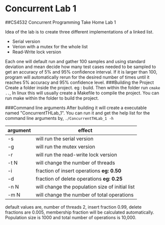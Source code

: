 # Concurrent Lab 1
##CS4532 Concurrent Programming Take Home Lab 1

Idea of the lab is to create three different implementations of a linked list. 
+ Serial version
+ Verion with a mutex for the whole list
+ Read-Write lock version

Each one will default run and gather 100 samples and using standard deviation and mean decide how many
test cases needed to be sampled to get an accuracy of 5% and 95% confidence interval. If it is
larger than 100, program will automatically rerun for the desired number of times until it reaches 5% accuracy and 95% confidence level.
###Building the Project
Create a folder inside the project. eg : build. Then within the folder
run `cmake ..`, In linux this will usually create a Makefile to compile the project. 
You can run make within the folder to build the project.

###Command line arguments
After building it will create a executable named "ConcurrentTHLab_1".
You can run it and get the help list for the command line arguments by,
`./ConcurrentTHLab_1 -h`

| argument | effect                                             |
|----------|----------------------------------------------------|
| -s       | will run the serial version                        |
| -g       | will run the mutex version                         |
| -r       | will run the read-write lock version               |
| -t N     | will change the number of threads                  |
| -i       | fraction of insert operations **eg: 0.50**         |
| -d       | fraction of delete operations **eg: 0.25**         |
| -n N     | will change the population size of initial list    |
| -m N     | will change the number of total operations         |

default values are, number of threads 2, insert fraction 0.99, delete
fractions are 0.005, membership fraction will be calculated automatically.
Population size is 1000 and total number of operations is 10,000.

